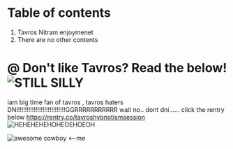 #  Table of contents
1. Tavros Nitram enjoymenet
2. There are no other contents
                                                      
# @ Don't like Tavros? Read the below!![STILL SILLY](https://github.com/SpaceStationLevel7/Click-here-to-get-your-opinions-changed-FOR-FREE/assets/124318937/769b7f42-62ba-4a99-8fc2-5b7534c20941)
iam big time fan of tavros , tavros haters DNI!!!!!!!!!!!!!!!!!!!!!!!!!!!GGRRRRRRRRRRR
wait no.. dont dni...... click the rentry below
https://rentry.co/tavroshypnotismsession
![HEHEHEHEHOHEOEHOEOH](https://github.com/SpaceStationLevel7/moew/assets/124318937/b5272324-67f5-47dc-b297-312b4c000fa5)

![awesome cowboy](https://media.istockphoto.com/id/497215637/photo/cow-boy-with-gun-in-a-fake-rodeo.jpg?s=612x612&w=0&k=20&c=Pi3cHEnskG34V7fLgHAGA-YdSkgJpVqJ5OhoYKIsl1I=) <--me
